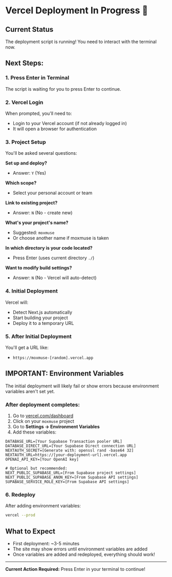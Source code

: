 # Vercel Deployment In Progress 🚀

## Current Status
The deployment script is running! You need to interact with the terminal now.

## Next Steps:

### 1. Press Enter in Terminal
The script is waiting for you to press Enter to continue.

### 2. Vercel Login
When prompted, you'll need to:
- Login to your Vercel account (if not already logged in)
- It will open a browser for authentication

### 3. Project Setup
You'll be asked several questions:

**Set up and deploy?**
- Answer: `Y` (Yes)

**Which scope?**
- Select your personal account or team

**Link to existing project?**
- Answer: `N` (No - create new)

**What's your project's name?**
- Suggested: `moxmuse`
- Or choose another name if moxmuse is taken

**In which directory is your code located?**
- Press Enter (uses current directory `./`)

**Want to modify build settings?**
- Answer: `N` (No - Vercel will auto-detect)

### 4. Initial Deployment
Vercel will:
- Detect Next.js automatically
- Start building your project
- Deploy it to a temporary URL

### 5. After Initial Deployment
You'll get a URL like:
- `https://moxmuse-[random].vercel.app`

## IMPORTANT: Environment Variables

The initial deployment will likely fail or show errors because environment variables aren't set yet.

### After deployment completes:
1. Go to [vercel.com/dashboard](https://vercel.com/dashboard)
2. Click on your `moxmuse` project
3. Go to **Settings → Environment Variables**
4. Add these variables:

```
DATABASE_URL=[Your Supabase Transaction pooler URL]
DATABASE_DIRECT_URL=[Your Supabase Direct connection URL]
NEXTAUTH_SECRET=[Generate with: openssl rand -base64 32]
NEXTAUTH_URL=https://[your-deployment-url].vercel.app
OPENAI_API_KEY=[Your OpenAI key]

# Optional but recommended:
NEXT_PUBLIC_SUPABASE_URL=[From Supabase project settings]
NEXT_PUBLIC_SUPABASE_ANON_KEY=[From Supabase API settings]
SUPABASE_SERVICE_ROLE_KEY=[From Supabase API settings]
```

### 6. Redeploy
After adding environment variables:
```bash
vercel --prod
```

## What to Expect
- First deployment: ~3-5 minutes
- The site may show errors until environment variables are added
- Once variables are added and redeployed, everything should work!

---

**Current Action Required:** Press Enter in your terminal to continue!
